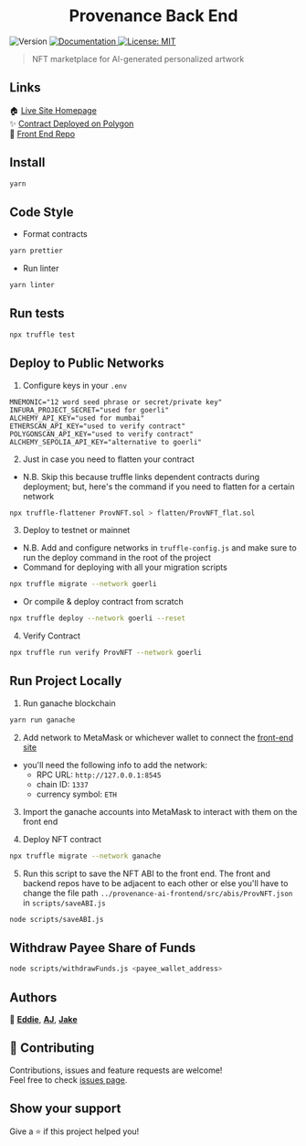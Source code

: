 <h1 align="center">Provenance Back End</h1>
<p>
  <img alt="Version" src="https://img.shields.io/badge/version-1.0.0-blue.svg?cacheSeconds=2592000" />
  <a href="https://github.com/Provenance-Market/Provenace-AI-Backend" target="_blank">
    <img alt="Documentation" src="https://img.shields.io/badge/documentation-yes-brightgreen.svg" />
  </a>
  <a href="#" target="_blank">
    <img alt="License: MIT" src="https://img.shields.io/badge/License-MIT-yellow.svg" />
  </a>
</p>

> NFT marketplace for AI-generated personalized artwork

## Links

🏠 [Live Site Homepage](#) \
✨ [Contract Deployed on Polygon](#) \
📄 [Front End Repo](https://github.com/Provenance-Market/Provenace-AI-Frontend)

## Install

```sh
yarn
```

## Code Style

- Format contracts

```sh
yarn prettier
```

- Run linter

```sh
yarn linter
```

## Run tests

```sh
npx truffle test
```

## Deploy to Public Networks

1. Configure keys in your `.env`

```.env
MNEMONIC="12 word seed phrase or secret/private key"
INFURA_PROJECT_SECRET="used for goerli"
ALCHEMY_API_KEY="used for mumbai"
ETHERSCAN_API_KEY="used to verify contract"
POLYGONSCAN_API_KEY="used to verify contract"
ALCHEMY_SEPOLIA_API_KEY="alternative to goerli"
```

2. Just in case you need to flatten your contract

- N.B. Skip this because truffle links dependent contracts during deployment; but, here's the command if you need to flatten for a certain network

```sh
npx truffle-flattener ProvNFT.sol > flatten/ProvNFT_flat.sol
```

3. Deploy to testnet or mainnet

- N.B. Add and configure networks in `truffle-config.js` and make sure to run the deploy command in the root of the project
- Command for deploying with all your migration scripts

```sh
npx truffle migrate --network goerli
```

- Or compile & deploy contract from scratch

```sh
npx truffle deploy --network goerli --reset
```

4. Verify Contract

```sh
npx truffle run verify ProvNFT --network goerli
```

## Run Project Locally

1. Run ganache blockchain

```sh
yarn run ganache
```

2. Add network to MetaMask or whichever wallet to connect the [front-end site](https://github.com/Provenance-Market/Provenace-AI-Frontend)

- you'll need the following info to add the network:
  - RPC URL: `http://127.0.0.1:8545`
  - chain ID: `1337`
  - currency symbol: `ETH`

3. Import the ganache accounts into MetaMask to interact with them on the front end

4. Deploy NFT contract

```sh
npx truffle migrate --network ganache
```

5. Run this script to save the NFT ABI to the front end. The front and backend
   repos have to be adjacent to each other or else you'll have to change the
   file path `../provenance-ai-frontend/src/abis/ProvNFT.json` in `scripts/saveABI.js`

```sh
node scripts/saveABI.js
```

## Withdraw Payee Share of Funds

```sh
node scripts/withdrawFunds.js <payee_wallet_address>
```

## Authors

👤 [**Eddie**](https://github.com/Ed-Marcavage), [**AJ**](https://github.com/aaronjan98), [**Jake**](https://github.com/Rohith09)

## 🤝 Contributing

Contributions, issues and feature requests are welcome! \
Feel free to check [issues page](https://github.com/Provenance-Market/Provenace-AI-Backend/issues).

## Show your support

Give a ⭐️ if this project helped you!
